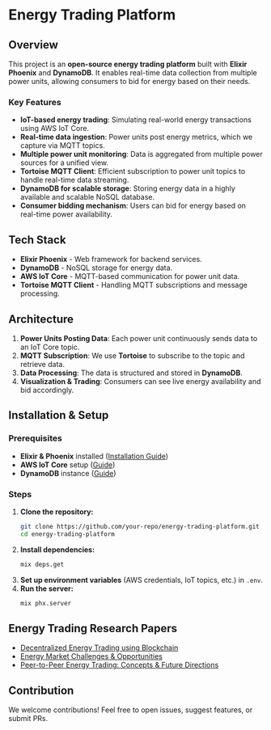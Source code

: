 # Energy Trading Platform

## Overview
This project is an **open-source energy trading platform** built with **Elixir Phoenix** and **DynamoDB**. It enables real-time data collection from multiple power units, allowing consumers to bid for energy based on their needs.

### Key Features
- **IoT-based energy trading**: Simulating real-world energy transactions using AWS IoT Core.
- **Real-time data ingestion**: Power units post energy metrics, which we capture via MQTT topics.
- **Multiple power unit monitoring**: Data is aggregated from multiple power sources for a unified view.
- **Tortoise MQTT Client**: Efficient subscription to power unit topics to handle real-time data streaming.
- **DynamoDB for scalable storage**: Storing energy data in a highly available and scalable NoSQL database.
- **Consumer bidding mechanism**: Users can bid for energy based on real-time power availability.

## Tech Stack
- **Elixir Phoenix** - Web framework for backend services.
- **DynamoDB** - NoSQL storage for energy data.
- **AWS IoT Core** - MQTT-based communication for power unit data.
- **Tortoise MQTT Client** - Handling MQTT subscriptions and message processing.

## Architecture
1. **Power Units Posting Data**: Each power unit continuously sends data to an IoT Core topic.
2. **MQTT Subscription**: We use **Tortoise** to subscribe to the topic and retrieve data.
3. **Data Processing**: The data is structured and stored in **DynamoDB**.
4. **Visualization & Trading**: Consumers can see live energy availability and bid accordingly.

## Installation & Setup
### Prerequisites
- **Elixir & Phoenix** installed ([Installation Guide](https://hexdocs.pm/phoenix/installation.html))
- **AWS IoT Core** setup ([Guide](https://docs.aws.amazon.com/iot/latest/developerguide/iot-security-identity.html))
- **DynamoDB** instance ([Guide](https://docs.aws.amazon.com/amazondynamodb/latest/developerguide/Introduction.html))

### Steps
1. **Clone the repository:**
   ```sh
   git clone https://github.com/your-repo/energy-trading-platform.git
   cd energy-trading-platform
   ```
2. **Install dependencies:**
   ```sh
   mix deps.get
   ```
3. **Set up environment variables** (AWS credentials, IoT topics, etc.) in `.env`.
4. **Run the server:**
   ```sh
   mix phx.server
   ```

## Energy Trading Research Papers
- [Decentralized Energy Trading using Blockchain](https://www.sciencedirect.com/science/article/pii/S1364032121006120)
- [Energy Market Challenges & Opportunities](https://ieeexplore.ieee.org/document/9175775)
- [Peer-to-Peer Energy Trading: Concepts & Future Directions](https://arxiv.org/abs/1906.08417)

## Contribution
We welcome contributions! Feel free to open issues, suggest features, or submit PRs.


